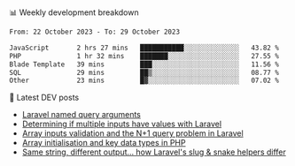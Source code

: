 📊 Weekly development breakdown
<!--START_SECTION:waka-->

```txt
From: 22 October 2023 - To: 29 October 2023

JavaScript       2 hrs 27 mins   ███████████░░░░░░░░░░░░░░   43.82 %
PHP              1 hr 32 mins    ███████░░░░░░░░░░░░░░░░░░   27.55 %
Blade Template   39 mins         ███░░░░░░░░░░░░░░░░░░░░░░   11.56 %
SQL              29 mins         ██▒░░░░░░░░░░░░░░░░░░░░░░   08.77 %
Other            23 mins         █▓░░░░░░░░░░░░░░░░░░░░░░░   07.02 %
```

<!--END_SECTION:waka-->

📕 Latest DEV posts
<!-- BLOG-POST-LIST:START -->
- [Laravel named query arguments](https://dev.to/michaelvickersuk/laravel-named-query-arguments-28kd)
- [Determining if multiple inputs have values with Laravel](https://dev.to/michaelvickersuk/determining-if-multiple-inputs-have-values-with-laravel-km6)
- [Array inputs validation and the N+1 query problem in Laravel](https://dev.to/michaelvickersuk/array-inputs-validation-and-the-n1-query-problem-in-laravel-2agb)
- [Array initialisation and key data types in PHP](https://dev.to/michaelvickersuk/array-initialisation-and-key-data-types-in-php-1e5b)
- [Same string, different output... how Laravel&#39;s slug &amp; snake helpers differ](https://dev.to/michaelvickersuk/same-string-different-output-how-laravels-slug-snake-helpers-differ-1ccj)
<!-- BLOG-POST-LIST:END -->
